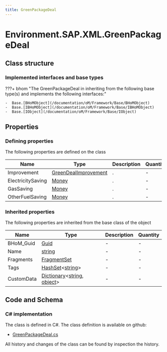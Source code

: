 ```yaml
---
title: GreenPackageDeal
---
```


# Environment.SAP.XML.GreenPackageDeal



## Class structure

### Implemented interfaces and base types

???+ bhom "The GreenPackageDeal in inheriting from the following base type(s) and implements the following interfaces:"

    -  Base.[BHoMObject](/documentation/oM/Framework/Base/BHoMObject)
    -  Base.[IBHoMObject](/documentation/oM/Framework/Base/IBHoMObject)
    -  Base.[IObject](/documentation/oM/Framework/Base/IObject)


## Properties



### Defining properties

The following properties are defined on the class

| Name             | Type             | Description      | Quantity         |
|------------------|------------------|------------------|------------------|
| Improvement | [GreenDealImprovement](/documentation/oM/Adapter/Environment/SAP/XML/GreenDealImprovement) | . | - |
| ElectricitySaving | [Money](/documentation/oM/Adapter/Environment/SAP/XML/Money) | . | - |
| GasSaving | [Money](/documentation/oM/Adapter/Environment/SAP/XML/Money) | . | - |
| OtherFuelSaving | [Money](/documentation/oM/Adapter/Environment/SAP/XML/Money) | . | - |


### Inherited properties
The following properties are inherited from the base class of the object

| Name             | Type             | Description      | Quantity         |
|------------------|------------------|------------------|------------------|
| BHoM_Guid | [Guid](https://learn.microsoft.com/en-us/dotnet/api/System.Guid?view=netstandard-2.0) | - | - |
| Name | [string](https://learn.microsoft.com/en-us/dotnet/api/System.String?view=netstandard-2.0) | - | - |
| Fragments | [FragmentSet](/documentation/oM/Framework/Base/FragmentSet) | - | - |
| Tags | [HashSet](https://learn.microsoft.com/en-us/dotnet/api/System.Collections.Generic.HashSet-1?view=netstandard-2.0)&lt;[string](https://learn.microsoft.com/en-us/dotnet/api/System.String?view=netstandard-2.0)&gt; | - | - |
| CustomData | [Dictionary](https://learn.microsoft.com/en-us/dotnet/api/System.Collections.Generic.Dictionary-2?view=netstandard-2.0)&lt;[string](https://learn.microsoft.com/en-us/dotnet/api/System.String?view=netstandard-2.0), [object](https://learn.microsoft.com/en-us/dotnet/api/System.Object?view=netstandard-2.0)&gt; | - | - |


## Code and Schema

### C# implementation

The class is defined in C#. The class definition is available on github:

- [GreenPackageDeal.cs](https://github.com/BHoM/SAP_Toolkit/blob/develop/SAP_oM/XML/GreenPackageDeal.cs)

All history and changes of the class can be found by inspection the history.
